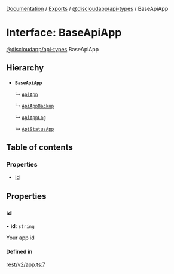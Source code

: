 [Documentation](../README.md) / [Exports](../modules.md) / [@discloudapp/api-types](../modules/discloudapp_api_types.md) / BaseApiApp

# Interface: BaseApiApp

[@discloudapp/api-types](../modules/discloudapp_api_types.md).BaseApiApp

## Hierarchy

- **`BaseApiApp`**

  ↳ [`ApiApp`](discloudapp_api_types.ApiApp.md)

  ↳ [`ApiAppBackup`](discloudapp_api_types.ApiAppBackup.md)

  ↳ [`ApiAppLog`](discloudapp_api_types.ApiAppLog.md)

  ↳ [`ApiStatusApp`](discloudapp_api_types.ApiStatusApp.md)

## Table of contents

### Properties

- [id](discloudapp_api_types.BaseApiApp.md#id)

## Properties

### id

• **id**: `string`

Your app id

#### Defined in

[rest/v2/app.ts:7](https://github.com/discloud/discloud.app/blob/967320a/packages/api-types/rest/v2/app.ts#L7)
